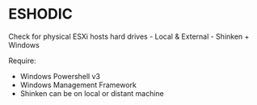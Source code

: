 ESHODIC
================

Check for physical ESXi hosts hard drives - Local &amp; External - Shinken + Windows

Require:
* Windows Powershell v3
* Windows Management Framework
* Shinken can be on local or distant machine
